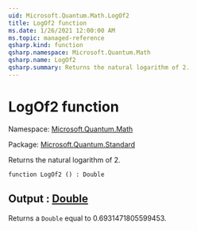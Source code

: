 ```yaml
---
uid: Microsoft.Quantum.Math.LogOf2
title: LogOf2 function
ms.date: 1/26/2021 12:00:00 AM
ms.topic: managed-reference
qsharp.kind: function
qsharp.namespace: Microsoft.Quantum.Math
qsharp.name: LogOf2
qsharp.summary: Returns the natural logarithm of 2.
---
```


# LogOf2 function

Namespace: [Microsoft.Quantum.Math](xref:Microsoft.Quantum.Math)

Package: [Microsoft.Quantum.Standard](https://nuget.org/packages/Microsoft.Quantum.Standard)


Returns the natural logarithm of 2.

```qsharp
function LogOf2 () : Double
```


## Output : [Double](xref:microsoft.quantum.lang-ref.double)

Returns a `Double` equal to $0.6931471805599453$.